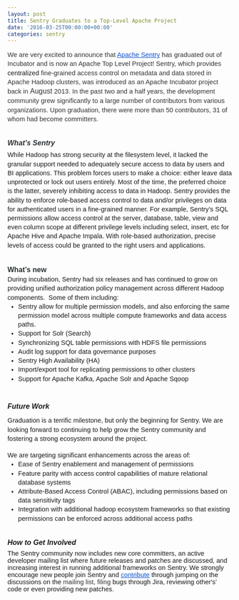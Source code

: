 ```yaml
---
layout: post
title: Sentry Graduates to a Top-Level Apache Project
date: '2016-03-25T00:00:00+00:00'
categories: sentry
---
```

<span id="docs-internal-guid-74cada90-ac5f-38cd-843c-522bbb56683b"> 
    <p dir="ltr" style="line-height: 1.38; margin-top: 0pt; margin-bottom: 0pt;"><span style="font-size: 14.6667px; font-family: Arial; color: #333333; vertical-align: baseline; white-space: pre-wrap;">We are very excited to announce that </span><a href="http://sentry.apache.org/"><span style="font-size: 14.6667px; font-family: Arial; color: #1155cc; text-decoration: underline; vertical-align: baseline; white-space: pre-wrap;">Apache Sentry</span></a><span style="font-size: 14.6667px; font-family: Arial; color: #333333; vertical-align: baseline; white-space: pre-wrap;"> has graduated out of Incubator and is now an Apache Top Level Project! Sentry, </span><span style="font-size: 14.6667px; font-family: Arial; color: #333333; vertical-align: baseline; white-space: pre-wrap; background-color: transparent;">which provides </span><span style="font-size: 14.6667px; font-family: Arial; vertical-align: baseline; white-space: pre-wrap; background-color: transparent;">centralized </span><span style="font-size: 14.6667px; font-family: Arial; color: #333333; vertical-align: baseline; white-space: pre-wrap; background-color: transparent;">fine-grained access control on metadata and data stored in Apache Hadoop clusters</span><span style="font-size: 14.6667px; font-family: Arial; color: #333333; vertical-align: baseline; white-space: pre-wrap;">, was introduced as an Apache Incubator project back in </span><span style="font-size: 16px; font-family: Arial; color: #333333; vertical-align: baseline; white-space: pre-wrap;">August</span><span style="font-size: 14.6667px; font-family: Arial; color: #333333; vertical-align: baseline; white-space: pre-wrap;"> 2013. In the past two and a half years, the development community grew significantly to a large number of contributors from various organizations. Upon graduation, there were more than 50 contributors, 31 of whom had become committers. </span></p><br /> 
    <h5 dir="ltr" style="line-height: 1.38; margin-top: 12pt; margin-bottom: 4pt;"><span style="font-size: 16px; font-family: Arial; color: #292f33; vertical-align: baseline; white-space: pre-wrap; background-color: #fefefe;">What’s Sentry</span><span style="font-size: 16px; font-family: Arial; color: #666666; font-weight: 400; vertical-align: baseline; white-space: pre-wrap; background-color: transparent;"> </span></h5> 
    <p dir="ltr" style="line-height: 1.38; margin-top: 0pt; margin-bottom: 0pt;"><span style="font-size: 14.6667px; font-family: Arial; vertical-align: baseline; white-space: pre-wrap; background-color: transparent;">While Hadoop has strong security at the filesystem level, it lacked the granular support needed to adequately secure access to data by users and BI applications. This problem forces users to make a choice: either leave data unprotected or lock out users entirely. Most of the time, the preferred choice is the latter, severely inhibiting access to data in Hadoop. Sentry provides the ability to enforce role-based access control to data and/or privileges on data for authenticated users in a fine-grained manner. For example, Sentry’s SQL permissions allow access control at the server, database, table, view and even column scope at different privilege levels including select, insert, etc for Apache Hive and Apache Impala. With role-based authorization, precise levels of access could be granted to the right users and applications. </span></p><br /><br /> 
    <p dir="ltr" style="line-height: 1.38; margin-top: 0pt; margin-bottom: 0pt;"><span style="font-size: 16px; font-family: Arial; color: #292f33; font-weight: 700; vertical-align: baseline; white-space: pre-wrap; background-color: #fefefe;">What’s new</span></p> 
    <p dir="ltr" style="line-height: 1.38; margin-top: 0pt; margin-bottom: 0pt;"><span style="font-size: 14.6667px; font-family: Arial; vertical-align: baseline; white-space: pre-wrap; background-color: transparent;">During incubation, Sentry had six releases and has continued to grow on providing unified authorization policy management across different Hadoop components. &nbsp;Some of them including: </span></p> 
    <ul style="margin-top: 0pt; margin-bottom: 0pt;"> 
      <li dir="ltr" style="list-style-type: disc; font-size: 14.6667px; font-family: Arial; vertical-align: baseline; background-color: transparent;"> 
        <p dir="ltr" style="line-height: 1.38; margin-top: 0pt; margin-bottom: 0pt;"><span style="font-size: 14.6667px; vertical-align: baseline; white-space: pre-wrap; background-color: transparent;">Sentry allow for multiple permission models, and also enforcing the same permission model across multiple compute frameworks and data access paths.</span></p> 
      </li> 
      <li dir="ltr" style="list-style-type: disc; font-size: 14.6667px; font-family: Arial; vertical-align: baseline; background-color: transparent;"> 
        <p dir="ltr" style="line-height: 1.38; margin-top: 0pt; margin-bottom: 0pt;"><span style="font-size: 14.6667px; vertical-align: baseline; white-space: pre-wrap; background-color: transparent;">Support for Solr (Search)</span></p> 
      </li> 
      <li dir="ltr" style="list-style-type: disc; font-size: 14.6667px; font-family: Arial; vertical-align: baseline; background-color: transparent;"> 
        <p dir="ltr" style="line-height: 1.38; margin-top: 0pt; margin-bottom: 0pt;"><span style="font-size: 14.6667px; vertical-align: baseline; white-space: pre-wrap; background-color: transparent;">Synchronizing SQL table permissions with HDFS file permissions</span></p> 
      </li> 
      <li dir="ltr" style="list-style-type: disc; font-size: 14.6667px; font-family: Arial; vertical-align: baseline; background-color: transparent;"> 
        <p dir="ltr" style="line-height: 1.38; margin-top: 0pt; margin-bottom: 0pt;"><span style="font-size: 14.6667px; vertical-align: baseline; white-space: pre-wrap; background-color: transparent;">Audit log support for data governance purposes</span></p> 
      </li> 
      <li dir="ltr" style="list-style-type: disc; font-size: 14.6667px; font-family: Arial; vertical-align: baseline; background-color: transparent;"> 
        <p dir="ltr" style="line-height: 1.38; margin-top: 0pt; margin-bottom: 0pt;"><span style="font-size: 14.6667px; vertical-align: baseline; white-space: pre-wrap; background-color: transparent;">Sentry High Availability (HA)</span></p> 
      </li> 
      <li dir="ltr" style="list-style-type: disc; font-size: 14.6667px; font-family: Arial; vertical-align: baseline; background-color: transparent;"> 
        <p dir="ltr" style="line-height: 1.38; margin-top: 0pt; margin-bottom: 0pt;"><span style="font-size: 14.6667px; vertical-align: baseline; white-space: pre-wrap; background-color: transparent;">Import/export tool for replicating permissions to other clusters</span></p> 
      </li> 
      <li dir="ltr" style="list-style-type: disc; font-size: 14.6667px; font-family: Arial; vertical-align: baseline; background-color: transparent;"> 
        <p dir="ltr" style="line-height: 1.38; margin-top: 0pt; margin-bottom: 0pt;"><span style="font-size: 14.6667px; vertical-align: baseline; white-space: pre-wrap; background-color: transparent;">Support for Apache Kafka, Apache Solr and Apache Sqoop </span></p> 
      </li> 
    </ul> 
    <h5 dir="ltr" style="line-height: 1.68; margin-top: 29pt; margin-bottom: 6pt;"><span style="font-size: 16px; font-family: Arial; vertical-align: baseline; white-space: pre-wrap; background-color: #fefefe;">Future Work</span></h5> 
    <p dir="ltr" style="line-height: 1.38; margin-top: 0pt; margin-bottom: 0pt;"><span style="font-size: 14.6667px; font-family: Arial; vertical-align: baseline; white-space: pre-wrap; background-color: transparent;">Graduation is a terrific milestone, but only the beginning for Sentry. We are looking forward to continuing to help grow the Sentry community and fostering a strong ecosystem around the project.</span></p><br /> 
    <p dir="ltr" style="line-height: 1.38; margin-top: 0pt; margin-bottom: 0pt;"><span style="font-size: 14.6667px; font-family: Arial; vertical-align: baseline; white-space: pre-wrap; background-color: transparent;">We are targeting significant enhancements across the areas of: </span></p> 
    <ul style="margin-top: 0pt; margin-bottom: 0pt;"> 
      <li dir="ltr" style="list-style-type: disc; font-size: 14.6667px; font-family: Arial; vertical-align: baseline; background-color: transparent;"> 
        <p dir="ltr" style="line-height: 1.38; margin-top: 0pt; margin-bottom: 0pt;"><span style="font-size: 14.6667px; vertical-align: baseline; white-space: pre-wrap; background-color: transparent;">Ease of Sentry enablement and management of permissions</span></p> 
      </li> 
      <li dir="ltr" style="list-style-type: disc; font-size: 14.6667px; font-family: Arial; vertical-align: baseline; background-color: transparent;"> 
        <p dir="ltr" style="line-height: 1.38; margin-top: 0pt; margin-bottom: 0pt;"><span style="font-size: 14.6667px; vertical-align: baseline; white-space: pre-wrap; background-color: transparent;">Feature parity with access control capabilities of mature relational database systems</span></p> 
      </li> 
      <li dir="ltr" style="list-style-type: disc; font-size: 14.6667px; font-family: Arial; vertical-align: baseline; background-color: transparent;"> 
        <p dir="ltr" style="line-height: 1.38; margin-top: 0pt; margin-bottom: 0pt;"><span style="font-size: 14.6667px; vertical-align: baseline; white-space: pre-wrap; background-color: transparent;">Attribute-Based Access Control (ABAC), including permissions based on data sensitivity tags</span></p> 
      </li> 
      <li dir="ltr" style="list-style-type: disc; font-size: 14.6667px; font-family: Arial; vertical-align: baseline; background-color: transparent;"> 
        <p dir="ltr" style="line-height: 1.38; margin-top: 0pt; margin-bottom: 0pt;"><span style="font-size: 14.6667px; vertical-align: baseline; white-space: pre-wrap; background-color: transparent;">Integration with additional hadoop ecosystem frameworks so that existing permissions can be enforced across additional access paths</span></p> 
      </li> 
    </ul><br /> 
    <h5 dir="ltr" style="line-height: 1.38; margin-top: 12pt; margin-bottom: 4pt;"><span style="font-size: 16px; font-family: Arial; vertical-align: baseline; white-space: pre-wrap; background-color: transparent;">How to Get Involved</span></h5><span style="font-size: 14.6667px; font-family: Arial; vertical-align: baseline; white-space: pre-wrap; background-color: transparent;">The Sentry community now includes new core committers, an active developer mailing list where future releases and patches are discussed, and increasing interest in running additional frameworks on Sentry. We strongly encourage new people join Sentry and </span><a href="https://cwiki.apache.org/confluence/display/SENTRY/How+to+Contribute"><span style="font-size: 14.6667px; font-family: Arial; color: #1155cc; text-decoration: underline; vertical-align: baseline; white-space: pre-wrap; background-color: transparent;">contribute</span></a><span style="font-size: 14.6667px; font-family: Arial; vertical-align: baseline; white-space: pre-wrap; background-color: transparent;"> through jumping on the discussions on the </span><span style="font-size: 14.6667px; font-family: Arial; color: #333333; vertical-align: baseline; white-space: pre-wrap;">mailing list, filing</span><span style="font-size: 14.6667px; font-family: Arial; vertical-align: baseline; white-space: pre-wrap; background-color: transparent;"> bugs through Jira, reviewing other's’ code or even providing new patches.</span></span>
